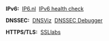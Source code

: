**IPv6:**  
[IP6.nl](https://ip6.nl/)  
[IPv6 health check](https://www.mythic-beasts.com/ipv6/health-check/)

**DNSSEC:**  
[DNSViz](http://dnsviz.net/)  
[DNSSEC Debugger](https://dnssec-debugger.verisignlabs.com/) 

**HTTPS/TLS:**  
[SSLlabs](https://www.ssllabs.com/ssltest/) 

